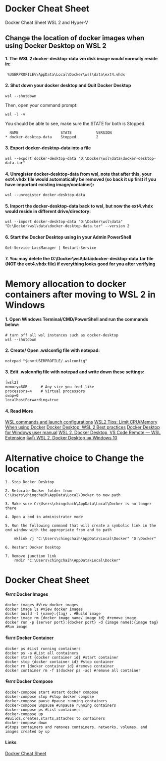 # Docker Cheat Sheet
Docker Cheat Sheet WSL 2 and Hyper-V
## Change the location of docker images when using Docker Desktop on WSL 2

#### 1. The WSL 2 docker-desktop-data vm disk image would normally reside in:
```
 %USERPROFILE%\AppData\Local\Docker\wsl\data\ext4.vhdx
```

#### 2. Shut down your docker desktop and Quit Docker Desktop
```
wsl --shutdown
```

Then, open your command prompt:
```
wsl -l -v
```
You should be able to see, make sure the STATE for both is Stopped.
```
  NAME                   STATE           VERSION
* docker-desktop-data    Stopped         2
```


#### 3. Export docker-desktop-data into a file
```
wsl --export docker-desktop-data "D:\Docker\wsl\data\docker-desktop-data.tar"
```

#### 4. Unregister docker-desktop-data from wsl, note that after this, your ext4.vhdx file would automatically be removed (so back it up first if you have important existing image/container):
```
wsl --unregister docker-desktop-data
```
#### 5. Import the docker-desktop-data back to wsl, but now the ext4.vhdx would reside in different drive/directory:
```
wsl --import docker-desktop-data "D:\Docker\wsl\data" "D:\Docker\wsl\data\docker-desktop-data.tar" --version 2
```
#### 6. Start the Docker Desktop using in your Admin PowerShell
```
Get-Service LxssManager | Restart-Service
```
#### 7. You may delete the D:\Docker\wsl\data\docker-desktop-data.tar file (NOT the ext4.vhdx file) if everything looks good for you after verifying

# Memory allocation to docker containers after moving to WSL 2 in Windows
#### 1. Open Windows Terminal/CMD/PowerShell and run the commands below:
```
# turn off all wsl instances such as docker-desktop
wsl --shutdown

```
#### 2. Create/ Open .wslconfig file with notepad:
```
notepad "$env:USERPROFILE/.wslconfig"
```
#### 3. Edit .wslconfig file with notepad and write down these settings:
```
[wsl2]
memory=6GB      # Any size you feel like
processors=4    # Virtual processors
swap=0
localhostForwarding=true

```
#### 4. Read More
[WSL commands and launch configurations](https://docs.microsoft.com/en-us/windows/wsl/wsl-config#wsl-2-settings)
[WSL2 Tips: Limit CPU/Memory When using Docker](https://itnext.io/wsl2-tips-limit-cpu-memory-when-using-docker-c022535faf6f)
[Docker Desktop: WSL 2 Best practices](https://www.docker.com/blog/docker-desktop-wsl-2-best-practices/)
[Docker Desktop for Windows user manual](https://docs.docker.com/docker-for-windows/#advanced)
[WSL 2, Docker Desktop, VS Code Remote — WSL Extension](https://ponggun.medium.com/%E0%B8%9D%E0%B8%B6%E0%B8%81%E0%B9%83%E0%B8%8A%E0%B9%89%E0%B8%87%E0%B8%B2%E0%B8%99-wsl-2-docker-desktop-vs-code-remote-wsl-extension-e42e49d37d6d)
[ติดตั้ง WSL 2, Docker Desktop บน Windows 10 ](https://ponggun.medium.com/%E0%B8%9A%E0%B8%B1%E0%B8%99%E0%B8%97%E0%B8%B6%E0%B8%81-%E0%B8%81%E0%B8%B2%E0%B8%A3%E0%B8%95%E0%B8%B4%E0%B8%94%E0%B8%95%E0%B8%B1%E0%B9%89%E0%B8%87-wsl-2-docker-desktop-%E0%B8%9A%E0%B8%99-windows-10-home-64279672703)

# Alternative choice to Change the location
```
1. Stop Docker Desktop

2. Relocate Docker folder from C:\Users\chingchaih\AppData\Local\Docker to new path

3. Make sure C:\Users\chingchaih\AppData\Local\Docker is no longer there

4. Open a cmd in administrator mode

5. Run the following command that will create a symbolic link in the cmd window with the appropriate from and to path

    mklink /j "C:\Users\chingchaih\AppData\Local\Docker" "D:\Docker"

6. Restart Docker Desktop

7. Remove junction link
    rmdir "C:\Users\chingchaih\AppData\Local\Docker"

```

# Docker Cheat Sheet
#### จัดการ Docker Images
```
docker images #View docker images
docker image ls #View docker images
docker build -t {name}:{tag} . #Build image
docker image rm {docker image name/ image id} #remove image
docker run -p {server port}:{docker port} -d {image name}:{image tag} #Run image
```
#### จัดการ Docker Container
```
docker ps #List running containers
docker ps -a #List all containers
docker start {docker container id} #start container
docker stop {docker container id} #stop container
docker rm {docker container id} #remove container
docker container rm -f $(docker ps -aq) #remove all container
```
#### จัดการ Docker Compose
```
docker-compose start #start docker compose
docker-compose stop #stop docker compose
docker-compose pause #pause running containers
docker-compose unpause #unpause running containers
docker-compose ps #List containers
docker-compose up
#Builds,creates,starts,attaches to containers
docker-compose down
#Stops containers and removes containers, networks, volumes, and images created by up
```
#### Links
[Docker Cheat Sheet](https://www.docker.com/sites/default/files/d8/2019-09/docker-cheat-sheet.pdf)

